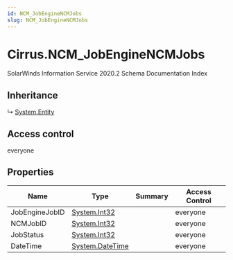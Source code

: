 ```yaml
---
id: NCM_JobEngineNCMJobs
slug: NCM_JobEngineNCMJobs
---
```


# Cirrus.NCM_JobEngineNCMJobs

SolarWinds Information Service 2020.2 Schema Documentation Index

## Inheritance

↳ [System.Entity](./../System/Entity)

## Access control

everyone

## Properties

| Name | Type | Summary | Access Control |
| ------ | ------ | ------ | ------ |
| JobEngineJobID | [System.Int32](https://docs.microsoft.com/en-us/dotnet/api/system.int32) |  | everyone |
| NCMJobID | [System.Int32](https://docs.microsoft.com/en-us/dotnet/api/system.int32) |  | everyone |
| JobStatus | [System.Int32](https://docs.microsoft.com/en-us/dotnet/api/system.int32) |  | everyone |
| DateTime | [System.DateTime](https://docs.microsoft.com/en-us/dotnet/api/system.datetime) |  | everyone |

